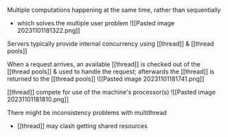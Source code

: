Multiple computations happening at the same time, rather than sequentially
- which solves the multiple user problem
	![[Pasted image 20231101181322.png]]

Servers typically provide internal concurrency using [[thread]] & [[thread pools]]

When a request arrives, an available [[thread]] is checked out of the [[thread pools]] & used to handle the request; afterwards the [[thread]] is returned to the [[thread pools]]
	![[Pasted image 20231101181741.png]]

[[thread]] compete for use of the machine's processor(s)
	![[Pasted image 20231101181810.png]]

There might be inconsistency problems with multithread
- [[thread]] may clash getting shared resources